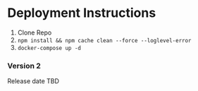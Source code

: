 # Deployment Instructions
1. Clone Repo
2. ```npm install && npm cache clean --force --loglevel-error```
3. ```docker-compose up -d```

### Version 2
Release date TBD
